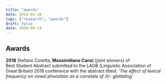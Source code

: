 ```yaml
---
title: "awards"
date: 2014-03-10
tags: ["research", "awards"]
draft: false
date: 2018-09-14
---
```


## Awards

__2018__	Stefano Coretta, __Massimiliano Canzi__ (joint winners) of  
				Best Student Abstract submitted to the LAGB (Linguistic 							Association of Great Britain) 2018 conference with the abstract titled:
				_‘The effect of lexical frequency on vowel phonation as a correlate of /t/-					glottaling’_
